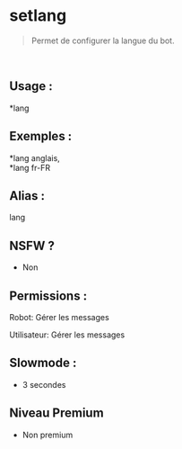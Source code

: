 # setlang

> Permet de configurer la langue du bot.

<br>

## Usage :

*lang <langue>

## Exemples :

*lang anglais,
<br>*lang fr-FR

## Alias :

lang

## NSFW ?

- Non

## Permissions :

Robot: Gérer les messages
<br>

Utilisateur: Gérer les messages

## Slowmode :

- 3 secondes

## Niveau Premium

- Non premium